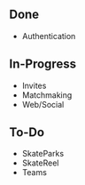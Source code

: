 ## Done

* Authentication

## In-Progress

* Invites
* Matchmaking
* Web/Social

## To-Do

* SkateParks
* SkateReel
* Teams
